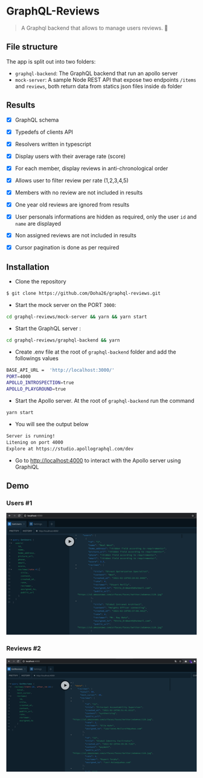 # GraphQL-Reviews

> A Graphql backend that allows to manage users reviews. 🚀

## File structure

The app is split out into two folders:
- `graphql-backend`: The GraphQL backend that run an apollo server 
- `mock-server`: A sample Node REST API that expose two endpoints `/items` and `reviews`, both return data from statics json files inside `db` folder
 
 ## Results
- [x] GraphQL schema
- [x] Typedefs of clients API
- [x] Resolvers written in typescript
- [x] Display users with their average rate (score)
- [x] For each member, display reviews in anti-chronological order
- [x] Allows user to filter review per rate (1,2,3,4,5)
- [x] Members with no review are not included in results
- [x] One year old reviews are ignored from results 
- [x] User personals informations are hidden as required, only the user `id` and `name` are displayed 
- [x] Non assigned reviews are not included in results
- [x] Cursor pagination is done as per required


## Installation

 - Clone the repository
 ```bash
 $ git clone https://github.com/Doha26/graphql-reviews.git
 ```
 
- Start the mock server on the PORT `3000`:

```bash
cd graphql-reviews/mock-server && yarn && yarn start
```

- Start the GraphQL server :
```bash
cd graphql-reviews/graphql-backend && yarn
```

- Create .env file at the root of  `graphql-backend` folder and add the followings values
 ```bash
BASE_API_URL =  'http://localhost:3000/'
PORT=4000
APOLLO_INTROSPECTION=true
APOLLO_PLAYGROUND=true
 ```

- Start the Apollo server. At the root of `graphql-backend` run the command

```bash
yarn start
```

- You will see the output below 
```bash
Server is running!
Litening on port 4000
Explore at https://studio.apollographql.com/dev
 ```
- Go to [http://localhost:4000]() to interact with the Apollo server using GraphiQL  
 
 ## Demo

###  Users #1
![App-demo](./graphql-backend/src/demo/1.png)

###  Reviews #2
![App-demo](./graphql-backend/src/demo/2.png)
